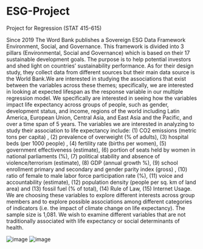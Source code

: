 # ESG-Project
Project for Regression (STAT 415-615)

Since 2019 The Word Bank publishes a Sovereign ESG Data Framework Environment, Social, and Governance. This framework is divided into 3 pillars (Environmental, Social and Governance) which is based on their 17 sustainable development goals. The purpose is to help potential investors and shed light on countries’ sustainability performance. As for their design study, they collect data from different sources but their main data source is  the World Bank.We are interested in studying the associations that exist between the variables across these themes; specifically, we are interested in looking at expected lifespan as the response variable in our multiple regression model. We specifically are interested in seeing how the variables impact life expectancy across groups of people, such as gender, development status, and income, regions of the world including Latin America, European Union, Central Asia, and East Asia and the Pacific, and over a time span of 5 years. 
The variables we are interested in analyzing to study their association to life expectancy include: (1)  CO2 emissions (metric tons per capita) , (2) prevalence of overweight (% of adults), (3) hospital beds (per 1000 people) , (4) fertility rate (births per women), (5) government effectiveness (estimate), (6) portion of seats held by women in national parliaments (%), (7) political stability and absence of violence/terrorism (estimate), (8) GDP (annual growth %), (9) school enrollment primary and secondary and gender parity index (gross) , (10) ratio of female to male labor force participation rate (%), (11) voice and accountability (estimate), (12) population density (people per sq. km of land area)  and (13) fossil fuel (% of total), (14) Rule of Law, (15) Internet Usage. We are choosing these variables to explore different interests across group members and to explore possible associations among different categories of indicators (i.e. the impact of climate change on life expectancy). The sample size is 1,081. We wish to examine different variables that are not traditionally associated with life expectancy or social determinants of health. 

![image](https://github.com/Karene123/ESG-Project/assets/70621033/d694fb90-b3fa-490c-878d-0095d628c46a)
![image](https://github.com/Karene123/ESG-Project/assets/70621033/4d319fef-8ef2-48c9-b8a7-bfd33352bd26)
